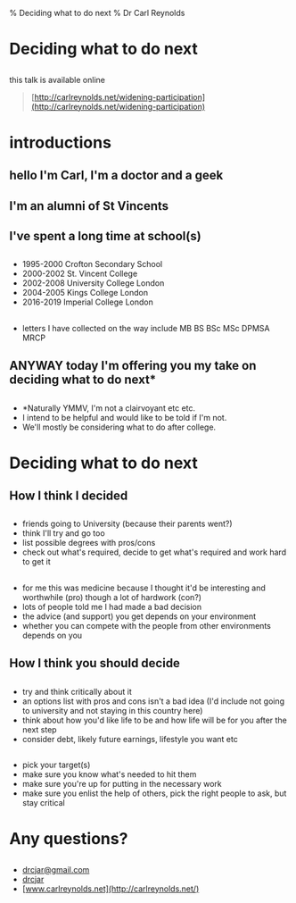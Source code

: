 % Deciding what to do next
% Dr Carl Reynolds 


# Deciding what to do next

##

this talk is available online 

> [http://carlreynolds.net/widening-participation](http://carlreynolds.net/widening-participation)

# introductions 

## hello I'm Carl, I'm a doctor and a geek

## I'm an alumni of St Vincents

## I've spent a long time at school(s)

##

- 1995-2000 Crofton Secondary School
- 2000-2002 St. Vincent College
- 2002-2008 University College London 
- 2004-2005 Kings College London
- 2016-2019 Imperial College London

##

- letters I have collected on the way include MB BS BSc MSc DPMSA MRCP

## ANYWAY today I'm offering you my take on deciding what to do next*

##

- *Naturally YMMV, I'm not a clairvoyant etc etc. 
- I intend to be helpful and would like to be told if I'm not. 
- We'll mostly be considering what to do after college.

# Deciding what to do next

## How I think I decided

##

- friends going to University (because their parents went?)
- think I'll try and go too
- list possible degrees with pros/cons
- check out what's required, decide to get what's required and work hard to get it

##

- for me this was medicine because I thought it'd be interesting and worthwhile (pro) though a lot of hardwork (con?)
- lots of people told me I had made a bad decision
- the advice (and support) you get depends on your environment
- whether you can compete with the people from other environments depends on you 

## How I think you should decide

##

- try and think critically about it
- an options list with pros and cons isn't a bad idea (I'd include not going to university and not staying in this country here)
- think about how you'd like life to be and how life will be for you after the next step 
- consider debt, likely future earnings, lifestyle you want etc

##

- pick your target(s)
- make sure you know what's needed to hit them
- make sure you're up for putting in the necessary work
- make sure you enlist the help of others, pick the right people to ask, but stay critical

# Any questions?

##

- <drcjar@gmail.com>
- [drcjar](https://twitter.com/drcjar) 
- [www.carlreynolds.net](http://carlreynolds.net/)
















